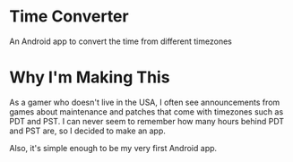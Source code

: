 # Time Converter
An Android app to convert the time from different timezones

# Why I'm Making This
As a gamer who doesn't live in the USA, I often see announcements from games about maintenance and patches that come with timezones such as PDT and PST. I can never seem to remember how many hours behind PDT and PST are, so I decided to make an app.

Also, it's simple enough to be my very first Android app. 
